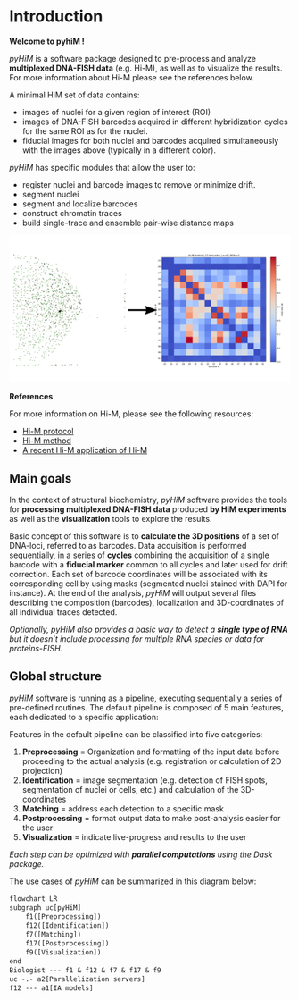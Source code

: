 # Introduction

**Welcome to pyhiM !**

*pyHiM* is a software package designed to pre-process and analyze **multiplexed DNA-FISH data** (e.g. Hi-M), as well as to visualize the results. For more information about Hi-M please see the references below.

A minimal HiM set of data contains:

- images of nuclei for a given region of interest (ROI)
- images of DNA-FISH barcodes acquired in different hybridization cycles for the same ROI as for the nuclei.
- fiducial images for both nuclei and barcodes acquired simultaneously with the images above (typically in a different color).



*pyHiM* has specific modules that allow the user to:

- register nuclei and barcode images to remove or minimize drift.
- segment nuclei
- segment and localize barcodes
- construct chromatin traces
- build single-trace and ensemble pair-wise distance maps


![A *pyHiM* output example](../_static/welcome_illustration.png)

**References**

For more information on Hi-M, please see the following resources:

- [Hi-M protocol](https://github.com/NollmannLab/HiM_protocol)
- [Hi-M method](https://www.cell.com/molecular-cell/fulltext/S1097-2765(19)30011-5)
- [A recent Hi-M application of Hi-M](https://www.nature.com/articles/s41588-021-00816-z)

## Main goals

In the context of structural biochemistry, *pyHiM* software provides the tools for **processing multiplexed DNA-FISH data** produced **by HiM experiments** as well as the **visualization** tools to explore the results.

Basic concept of this software is to **calculate the 3D positions** of a set of DNA-loci, referred to as barcodes. Data acquisition is performed sequentially, in a series of **cycles** combining the acquisition of a single barcode with a **fiducial marker** common to all cycles and later used for drift correction. Each set of barcode coordinates will be associated with its corresponding cell by using masks (segmented nuclei stained with DAPI for instance). At the end of the analysis, *pyHiM* will output several files describing the composition (barcodes), localization and 3D-coordinates of all individual traces detected.

*Optionally, pyHiM also provides a basic way to detect a **single type of RNA** but it doesn’t include processing for multiple RNA species or data for proteins-FISH.*

## Global structure

*pyHiM* software is running as a pipeline, executing sequentially a series of pre-defined routines. The default pipeline is composed of 5 main features, each dedicated to a specific application:

Features in the default pipeline can be classified into five categories:
1. **Preprocessing** = Organization and formatting of the input data before proceeding to the actual analysis (e.g. registration or calculation of 2D projection)
2. **Identification** = image segmentation (e.g. detection of FISH spots, segmentation of nuclei or cells, etc.) and calculation of the 3D-coordinates
3. **Matching** = address each detection to a specific mask
4. **Postprocessing** = format output data to make post-analysis easier for the user
5. **Visualization** = indicate live-progress and results to the user

*Each step can be optimized with **parallel computations** using the Dask package.*

The use cases of *pyHiM* can be summarized in this diagram below:

```{mermaid}
flowchart LR
subgraph uc[pyHiM]
	f1([Preprocessing])
	f12([Identification])
	f7([Matching])
	f17([Postprocessing])
	f9([Visualization])
end
Biologist --- f1 & f12 & f7 & f17 & f9
uc -.- a2[Parallelization servers]
f12 --- a1[IA models]
```